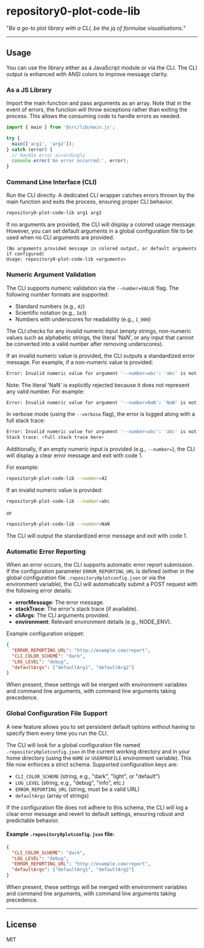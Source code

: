 # repository0-plot-code-lib

"_Be a go-to plot library with a CLI, be the jq of formulae visualisations._"

---

## Usage

You can use the library either as a JavaScript module or via the CLI. The CLI output is enhanced with ANSI colors to improve message clarity.

### As a JS Library

Import the main function and pass arguments as an array. Note that in the event of errors, the function will throw exceptions rather than exiting the process. This allows the consuming code to handle errors as needed.

```js
import { main } from '@src/lib/main.js';

try {
  main(['arg1', 'arg2']);
} catch (error) {
  // Handle error accordingly
  console.error('An error occurred:', error);
}
```

### Command Line Interface (CLI)

Run the CLI directly. A dedicated CLI wrapper catches errors thrown by the main function and exits the process, ensuring proper CLI behavior.

```bash
repository0-plot-code-lib arg1 arg2
```

If no arguments are provided, the CLI will display a colored usage message. However, you can set default arguments in a global configuration file to be used when no CLI arguments are provided.

```
(No arguments provided message in colored output, or default arguments if configured)
Usage: repository0-plot-code-lib <arguments>
```

### Numeric Argument Validation

The CLI supports numeric validation via the `--number=VALUE` flag. The following number formats are supported:

- Standard numbers (e.g., `42`)
- Scientific notation (e.g., `1e3`)
- Numbers with underscores for readability (e.g., `1_000`)

The CLI checks for any invalid numeric input (empty strings, non-numeric values such as alphabetic strings, the literal 'NaN', or any input that cannot be converted into a valid number after removing underscores).

If an invalid numeric value is provided, the CLI outputs a standardized error message. For example, if a non-numeric value is provided:

```bash
Error: Invalid numeric value for argument '--number=abc': 'abc' is not a valid number. Please provide a valid number such as '--number=42'.
```

Note: The literal 'NaN' is explicitly rejected because it does not represent any valid number. For example:

```bash
Error: Invalid numeric value for argument '--number=NaN': 'NaN' is not a valid number. 'NaN' cannot be interpreted as a numeric value. Please provide a valid number such as '--number=42'.
```

In verbose mode (using the `--verbose` flag), the error is logged along with a full stack trace:

```bash
Error: Invalid numeric value for argument '--number=abc': 'abc' is not a valid number. Please provide a valid number such as '--number=42'.
Stack trace: <full stack trace here>
```

Additionally, if an empty numeric input is provided (e.g., `--number=`), the CLI will display a clear error message and exit with code 1.

For example:

```bash
repository0-plot-code-lib --number=42
```

If an invalid numeric value is provided:

```bash
repository0-plot-code-lib --number=abc
```
or

```bash
repository0-plot-code-lib --number=NaN
```

The CLI will output the standardized error message and exit with code 1.

### Automatic Error Reporting

When an error occurs, the CLI supports automatic error report submission. If the configuration parameter `ERROR_REPORTING_URL` is defined (either in the global configuration file `.repository0plotconfig.json` or via the environment variable), the CLI will automatically submit a POST request with the following error details:

- **errorMessage**: The error message.
- **stackTrace**: The error's stack trace (if available).
- **cliArgs**: The CLI arguments provided.
- **environment**: Relevant environment details (e.g., NODE_ENV).

Example configuration snippet:

```json
{
  "ERROR_REPORTING_URL": "http://example.com/report",
  "CLI_COLOR_SCHEME": "dark",
  "LOG_LEVEL": "debug",
  "defaultArgs": ["defaultArg1", "defaultArg2"]
}
```

When present, these settings will be merged with environment variables and command line arguments, with command line arguments taking precedence.

### Global Configuration File Support

A new feature allows you to set persistent default options without having to specify them every time you run the CLI.

The CLI will look for a global configuration file named `.repository0plotconfig.json` in the current working directory and in your home directory (using the `HOME` or `USERPROFILE` environment variable). This file now enforces a strict schema. Supported configuration keys are:

- `CLI_COLOR_SCHEME` (string, e.g., "dark", "light", or "default")
- `LOG_LEVEL` (string, e.g., "debug", "info", etc.)
- `ERROR_REPORTING_URL` (string, must be a valid URL)
- `defaultArgs` (array of strings)

If the configuration file does not adhere to this schema, the CLI will log a clear error message and revert to default settings, ensuring robust and predictable behavior.

#### Example `.repository0plotconfig.json` file:

```json
{
  "CLI_COLOR_SCHEME": "dark",
  "LOG_LEVEL": "debug",
  "ERROR_REPORTING_URL": "http://example.com/report",
  "defaultArgs": ["defaultArg1", "defaultArg2"]
}
```

When present, these settings will be merged with environment variables and command line arguments, with command line arguments taking precedence.

---

## License

MIT
